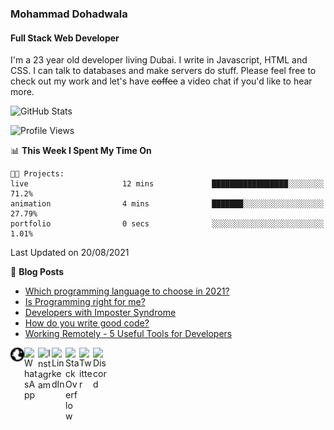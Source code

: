 ### Mohammad Dohadwala

#### Full Stack Web Developer

I'm a 23 year old developer living Dubai. I write in Javascript, HTML and CSS. I can talk to databases and make servers do stuff. Please feel free to check out my work and let's have ~~coffee~~ a video chat if you'd like to hear more.

![GitHub Stats][stats]

<!--START_SECTION:waka-->
![Profile Views](http://img.shields.io/badge/Profile%20Views-6-blue)

📊 **This Week I Spent My Time On** 

```text
🐱‍💻 Projects: 
live                     12 mins             █████████████████░░░░░░░░   71.2% 
animation                4 mins              ███████░░░░░░░░░░░░░░░░░░   27.79% 
portfolio                0 secs              ░░░░░░░░░░░░░░░░░░░░░░░░░   1.01%

```


 Last Updated on 20/08/2021
<!--END_SECTION:waka-->

📕 **Blog Posts** 
<!-- BLOG-POST-LIST:START -->
- [Which programming language to choose in 2021?](https://dohad.dev/blog/languages-2021)
- [Is Programming right for me?](https://dohad.dev/blog/programming-me)
- [Developers with Imposter Syndrome](https://dohad.dev/blog/imposter-syndrome)
- [How do you write good code?](https://dohad.dev/blog/good-code)
- [Working Remotely - 5 Useful Tools for Developers](https://dohad.dev/blog/remotework-tools)
<!-- BLOG-POST-LIST:END -->

[<img align="left" alt="dohad.dev" width="22px" src="https://raw.githubusercontent.com/iconic/open-iconic/master/svg/globe.svg" />][website]
[<img align="left" alt="WhatsApp" width="22px" src="https://cdn.jsdelivr.net/npm/simple-icons@v3/icons/whatsapp.svg" />][whatsapp]
[<img align="left" alt="Instagram" width="22px" src="https://cdn.jsdelivr.net/npm/simple-icons@v3/icons/instagram.svg" />][instagram]
[<img align="left" alt="LinkedIn" width="22px" src="https://cdn.jsdelivr.net/npm/simple-icons@v3/icons/linkedin.svg" />][linkedin]
[<img align="left" alt="Stack Overflow" width="22px" src="https://cdn.jsdelivr.net/npm/simple-icons@v3/icons/stackoverflow.svg" />][stackoverflow]
[<img align="left" alt="Twitter" width="22px" src="https://cdn.jsdelivr.net/npm/simple-icons@v3/icons/twitter.svg" />][twitter]
[<img align="left" alt="Discord" width="22px" src="https://cdn.jsdelivr.net/npm/simple-icons@v3/icons/discord.svg" />][discord]

[website]: https://dohad.dev
[whatsapp]: https://wa.me/971552328372
[instagram]: https://www.instagram.com/mohammad.dohad
[linkedin]: https://www.linkedin.com/in/mohammaddohad
[stackoverflow]: https://stackoverflow.com/users/5008677
[twitter]: https://twitter.com/mohammaddohad
[discord]: https://discord.gg/fap7gWy
[stats]: https://github-readme-stats.vercel.app/api?username=Gr8z&show_icons=true&count_private=true&hide_title=true&hide_rank=true
